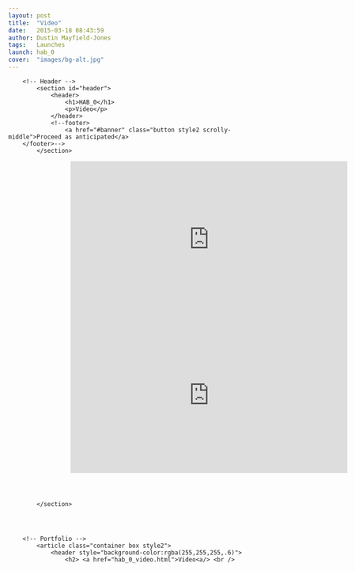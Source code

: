 ```yaml
---
layout: post
title:  "Video"
date:   2015-03-18 08:43:59
author: Dustin Mayfield-Jones
tags:	Launches
launch: hab_0
cover:  "images/bg-alt.jpg"
---
```

<html>
	<head>
		<title>Flights</title>
		<meta charset="utf-8" />
		<meta name="viewport" content="width=device-width, initial-scale=1" />
		<!--[if lte IE 8]><script src="assets/js/ie/html5shiv.js"></script><![endif]-->
		<link rel="stylesheet" href="assets/css/main.css" />
		<!--[if lte IE 8]><link rel="stylesheet" href="assets/css/ie8.css" /><![endif]-->
	</head>
	<body>

		<!-- Header -->
			<section id="header">
				<header>
					<h1>HAB_0</h1>
					<p>Video</p>
				</header>
				<!--footer>
					<a href="#banner" class="button style2 scrolly-middle">Proceed as anticipated</a>
        </footer>-->
			</section>
			
<section id="header1">
				<header>
						<div style="margin-left: 25%">
							<iframe width="560" height="315" src="https://www.youtube.com/embed/qZCn7SRSkGI" frameborder="0" allowfullscreen></iframe>
						</div>						
						<div style="margin-left: 25%">
							<iframe width="560" height="315" src="https://www.youtube.com/embed/LzWCjUgFxSw" frameborder="0" allowfullscreen></iframe>
						</div>	
				</header>

			</section>

		

		
		<!-- Portfolio -->
			<article class="container box style2">
				<header style="background-color:rgba(255,255,255,.6)"> 
					<h2> <a href="hab_0_video.html">Video<a/> <br /> 
